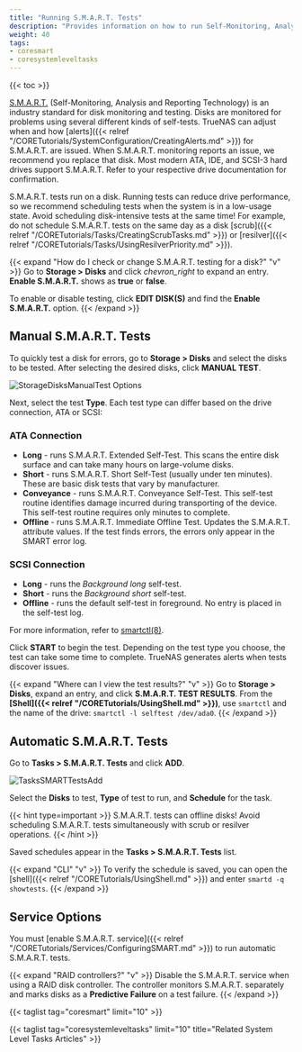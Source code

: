 ```yaml
---
title: "Running S.M.A.R.T. Tests"
description: "Provides information on how to run Self-Monitoring, Analysis and Reporting Technology (S.M.A.R.T.) tests on your TrueNAS."
weight: 40
tags:
- coresmart
- coresystemleveltasks
---
```


{{< toc >}}

[S.M.A.R.T.](https://en.wikipedia.org/wiki/S.M.A.R.T.) (Self-Monitoring, Analysis and Reporting Technology) is an industry standard for disk monitoring and testing.
Disks are monitored for problems using several different kinds of self-tests.
TrueNAS can adjust when and how [alerts]({{< relref "/CORETutorials/SystemConfiguration/CreatingAlerts.md" >}}) for S.M.A.R.T. are issued.
When S.M.A.R.T. monitoring reports an issue, we recommend you replace that disk.
Most modern ATA, IDE, and SCSI-3 hard drives support S.M.A.R.T.
Refer to your respective drive documentation for confirmation.

S.M.A.R.T. tests run on a disk.
Running tests can reduce drive performance, so we recommend scheduling tests when the system is in a low-usage state.
Avoid scheduling disk-intensive tests at the same time!
For example, do not schedule S.M.A.R.T. tests on the same day as a disk [scrub]({{< relref "/CORETutorials/Tasks/CreatingScrubTasks.md" >}}) or [resilver]({{< relref "/CORETutorials/Tasks/UsingResilverPriority.md" >}}).

{{< expand "How do I check or change S.M.A.R.T. testing for a disk?" "v" >}}
Go to **Storage > Disks** and click <i class="material-icons" aria-hidden="true" title="Expand">chevron_right</i> to expand an entry.
**Enable S.M.A.R.T.** shows as **true** or **false**.

To enable or disable testing, click **EDIT DISK(S)** and find the **Enable S.M.A.R.T.** option.
{{< /expand >}}

## Manual S.M.A.R.T. Tests

To quickly test a disk for errors, go to **Storage > Disks** and select the disks to be tested.
After selecting the desired disks, click **MANUAL TEST**.

![StorageDisksManualTest Options](/images/CORE/12.0/StorageDisksManualTestOptions.png "Manual Test Options")

Next, select the test **Type**.
Each test type can differ based on the drive connection, ATA or SCSI:

### ATA Connection

* **Long** - runs S.M.A.R.T. Extended Self-Test. This scans the entire disk surface and can take many hours on large-volume disks.
* **Short** - runs S.M.A.R.T. Short Self-Test (usually under ten minutes). These are basic disk tests that vary by manufacturer.
* **Conveyance** - runs S.M.A.R.T. Conveyance Self-Test.
  This self-test routine identifies damage incurred during transporting of the device.
  This self-test routine requires only minutes to complete.
* **Offline** - runs S.M.A.R.T. Immediate Offline Test.
 Updates the S.M.A.R.T. attribute values. If the test finds errors, the errors only appear in the SMART error log.

### SCSI Connection
* **Long** - runs the *Background long* self-test.
* **Short** - runs the *Background short* self-test.
* **Offline** - runs the default self-test in foreground.
  No entry is placed in the self-test log.

For more information, refer to [smartctl(8)](https://www.unix.com/man-page/suse/8/smartctl/).

Click **START** to begin the test.
Depending on the test type you choose, the test can take some time to complete.
TrueNAS generates alerts when tests discover issues.

{{< expand "Where can I view the test results?" "v" >}}
Go to **Storage > Disks**, expand an entry, and click **S.M.A.R.T. TEST RESULTS**.
From the **[Shell]({{< relref "/CORETutorials/UsingShell.md" >}})**, use `smartctl` and the name of the drive: `smartctl -l selftest /dev/ada0`.
{{< /expand >}}

## Automatic S.M.A.R.T. Tests

Go to **Tasks > S.M.A.R.T. Tests** and click **ADD**.

![TasksSMARTTestsAdd](/images/CORE/12.0/TasksSMARTTestsAdd.png "Add recurring S.M.A.R.T. test")

Select the **Disks** to test, **Type** of test to run, and **Schedule** for the task.

{{< hint type=important >}}
S.M.A.R.T. tests can offline disks! Avoid scheduling S.M.A.R.T. tests simultaneously with scrub or resilver operations.
{{< /hint >}}

Saved schedules appear in the **Tasks > S.M.A.R.T. Tests** list.

{{< expand "CLI" "v" >}}
To verify the schedule is saved, you can open the [shell]({{< relref "/CORETutorials/UsingShell.md" >}}) and enter `smartd -q showtests`.
{{< /expand >}}

## Service Options

You must [enable S.M.A.R.T. service]({{< relref "/CORETutorials/Services/ConfiguringSMART.md" >}}) to run automatic S.M.A.R.T. tests.

{{< expand "RAID controllers?" "v" >}}
Disable the S.M.A.R.T. service when using a RAID disk controller.
The controller monitors S.M.A.R.T. separately and marks disks as a **Predictive Failure** on a test failure.
{{< /expand >}}

{{< taglist tag="coresmart" limit="10" >}}

{{< taglist tag="coresystemleveltasks" limit="10" title="Related System Level Tasks Articles" >}}
